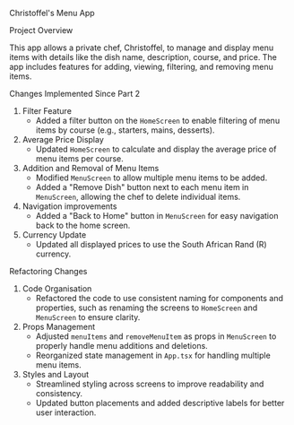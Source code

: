 Christoffel's Menu App

Project Overview

This app allows a private chef, Christoffel, to manage and display menu items with details like the dish name, description, course, and price. The app includes features for adding, viewing, filtering, and removing menu items.

Changes Implemented Since Part 2
1. Filter Feature
   - Added a filter button on the `HomeScreen` to enable filtering of menu items by course (e.g., starters, mains, desserts).
2. Average Price Display
   - Updated `HomeScreen` to calculate and display the average price of menu items per course.
3. Addition and Removal of Menu Items
   - Modified `MenuScreen` to allow multiple menu items to be added.
   - Added a "Remove Dish" button next to each menu item in `MenuScreen`, allowing the chef to delete individual items.
4. Navigation improvements 
   - Added a "Back to Home" button in `MenuScreen` for easy navigation back to the home screen.
5. Currency Update
   - Updated all displayed prices to use the South African Rand (R) currency.


Refactoring Changes
1. Code Organisation
   - Refactored the code to use consistent naming for components and properties, such as renaming the screens to `HomeScreen` and `MenuScreen` to ensure clarity.
2. Props Management
   - Adjusted `menuItems` and `removeMenuItem` as props in `MenuScreen` to properly handle menu additions and deletions. 
   - Reorganized state management in `App.tsx` for handling multiple menu items.
3. Styles and Layout
   - Streamlined styling across screens to improve readability and consistency.
   - Updated button placements and added descriptive labels for better user interaction.
